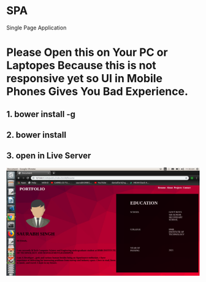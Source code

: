 # SPA
Single Page Application

# Please Open this on Your PC or Laptopes Because this is not responsive yet so UI in Mobile Phones Gives You Bad Experience.

## 1. bower install -g

## 2. bower install

## 3. open in Live Server

![ScreenShot](Portfolio/public/images/Example.png)
